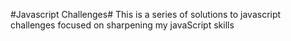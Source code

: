 #Javascript Challenges#
This is a series of solutions to javascript challenges focused on sharpening my javaScript skills
